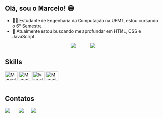 ## Olá, sou o Marcelo! 😄
- 👨‍🎓 Estudante de Engenharia da Computação na UFMT, estou cursando o 6° Semestre.
- 🎯 Atualmente estou buscando me aprofundar em HTML, CSS e JavaScript.

<div align="center">
   <img src="https://github-readme-stats.vercel.app/api/top-langs/?username=marceloKo&langs_count=8)](https://github.com/anuraghazra/github-readme-stats">
   &nbsp&nbsp&nbsp&nbsp&nbsp&nbsp&nbsp&nbsp&nbsp&nbsp
   <img src="https://github-readme-stats.vercel.app/api?username=marceloKo&show_icons=true&theme=radical">
</div>


<h2>Skills</h2>
<div>
   <img align="center" alt="Marcelo-C" height="30" width="40" src="https://cdn.jsdelivr.net/gh/devicons/devicon/icons/c/c-original.svg">
   <img align="center" alt="Marcelo-HTML" height="30" width="40" src="https://cdn.jsdelivr.net/gh/devicons/devicon/icons/html5/html5-original.svg">
   <img align="center" alt="Marcelo-CSS" height="30" width="40" src="https://cdn.jsdelivr.net/gh/devicons/devicon/icons/css3/css3-original.svg">
   <img align="center" alt="Marcelo-JS" height="30" width="40" src="https://cdn.jsdelivr.net/gh/devicons/devicon/icons/javascript/javascript-original.svg">
</div><br>

<div>
  <h2>Contatos</h2>
  <a href="https://www.linkedin.com/in/marcelo-kohlhase/" target="_blank" ><img src="https://img.shields.io/badge/LinkedIn-0077B5?style=for-the-badge&logo=linkedin&logoColor=white"></a> &nbsp&nbsp&nbsp&nbsp&nbsp
  <a href="https://github.com/MarceloKo/" target="_blank"><img src="https://img.shields.io/badge/GitHub-100000?style=for-the-badge&logo=github&logoColor=white"></a>&nbsp&nbsp&nbsp&nbsp&nbsp
  <a href="https://api.whatsapp.com/send?phone=5565996025657" target="_blank"><img src="https://img.shields.io/badge/WhatsApp-25D366?style=for-the-badge&logo=whatsapp&logoColor=white"></a>
</div>
